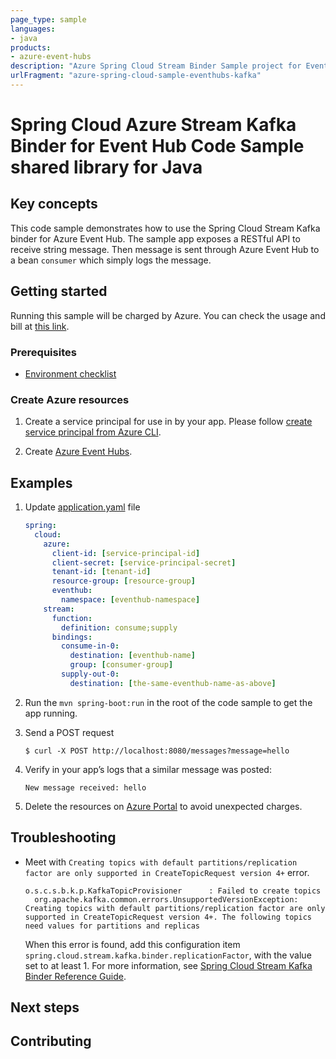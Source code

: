 ```yaml
---
page_type: sample
languages:
- java
products:
- azure-event-hubs
description: "Azure Spring Cloud Stream Binder Sample project for Event Hub client library"
urlFragment: "azure-spring-cloud-sample-eventhubs-kafka"
---
```


# Spring Cloud Azure Stream Kafka Binder for Event Hub Code Sample shared library for Java

## Key concepts

This code sample demonstrates how to use the Spring Cloud Stream Kafka
binder for Azure Event Hub. The sample app exposes a RESTful API to receive
string message. Then message is sent through Azure Event Hub to a bean `consumer`
which simply logs the message.

## Getting started


Running this sample will be charged by Azure. You can check the usage and bill at
[this link][azure-account].


### Prerequisites
- [Environment checklist][environment_checklist]


### Create Azure resources

1. Create a service principal for use in by your app. Please follow 
   [create service principal from Azure CLI][create-sp-using-azure-cli].

1. Create [Azure Event Hubs][create-event-hubs]. 

## Examples

1.  Update
    [application.yaml][application.yaml]
    file
    
    ```yaml
    spring:
      cloud:
        azure:
          client-id: [service-principal-id]
          client-secret: [service-principal-secret]
          tenant-id: [tenant-id]
          resource-group: [resource-group]
          eventhub:
            namespace: [eventhub-namespace]
        stream:
          function:
            definition: consume;supply
          bindings:
            consume-in-0:
              destination: [eventhub-name]
              group: [consumer-group]
            supply-out-0:
              destination: [the-same-eventhub-name-as-above]
    ```

1.  Run the `mvn spring-boot:run` in the root of the code sample to get the app running.

1.  Send a POST request

        $ curl -X POST http://localhost:8080/messages?message=hello

1.  Verify in your app’s logs that a similar message was posted:

    `New message received: hello`

1.  Delete the resources on [Azure Portal][azure-portal] to avoid unexpected charges.

## Troubleshooting

- Meet with  `Creating topics with default partitions/replication factor are only supported in CreateTopicRequest version 4+` error.
  
  ```text
  o.s.c.s.b.k.p.KafkaTopicProvisioner      : Failed to create topics
    org.apache.kafka.common.errors.UnsupportedVersionException: Creating topics with default partitions/replication factor are only supported in CreateTopicRequest version 4+. The following topics need values for partitions and replicas
  ```

  When this error is found, add this configuration item `spring.cloud.stream.kafka.binder.replicationFactor`, with the value set to at least 1. For more information, see [Spring Cloud Stream Kafka Binder Reference Guide](https://docs.spring.io/spring-cloud-stream-binder-kafka/docs/current/reference/html/spring-cloud-stream-binder-kafka.html).

## Next steps

## Contributing

<!-- LINKS -->
[azure-account]: https://azure.microsoft.com/account/
[azure-portal]: https://ms.portal.azure.com/
[create-event-hubs]: https://docs.microsoft.com/azure/event-hubs/
[create-sp-using-azure-cli]: https://github.com/Azure/azure-sdk-for-java/blob/main/sdk/spring/azure-spring-boot-samples/create-sp-using-azure-cli.md
[environment_checklist]: https://github.com/Azure/azure-sdk-for-java/blob/main/sdk/spring/ENVIRONMENT_CHECKLIST.md#ready-to-run-checklist
[application.yaml]: https://github.com/Azure/azure-sdk-for-java/blob/main/sdk/spring/azure-spring-boot-samples/azure-spring-cloud-sample-eventhubs-kafka/src/main/resources/application.yaml